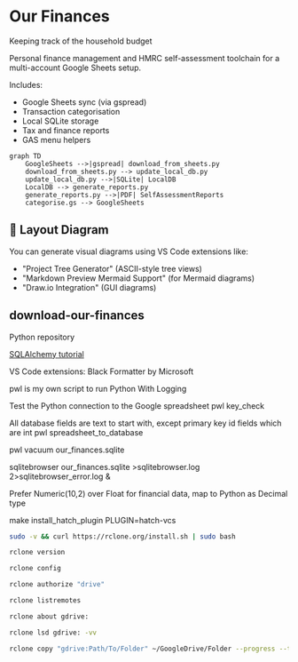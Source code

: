 # Our Finances

Keeping track of the household budget

Personal finance management and HMRC self-assessment toolchain for a multi-account Google Sheets setup.

Includes:

- Google Sheets sync (via gspread)
- Transaction categorisation
- Local SQLite storage
- Tax and finance reports
- GAS menu helpers

```mermaid
graph TD
    GoogleSheets -->|gspread| download_from_sheets.py
    download_from_sheets.py --> update_local_db.py
    update_local_db.py -->|SQLite| LocalDB
    LocalDB --> generate_reports.py
    generate_reports.py -->|PDF| SelfAssessmentReports
    categorise.gs --> GoogleSheets

```

## 🧩 Layout Diagram

You can generate visual diagrams using VS Code extensions like:

- "Project Tree Generator" (ASCII-style tree views)
- "Markdown Preview Mermaid Support" (for Mermaid diagrams)
- "Draw.io Integration" (GUI diagrams)

## download-our-finances

Python repository

[SQLAlchemy tutorial](https://docs.sqlalchemy.org/en/20/tutorial/metadata.html)

VS Code extensions:
Black Formatter by Microsoft

pwl is my own script to run Python With Logging

Test the Python connection to the Google spreadsheet
pwl key_check

All database fields are text to start with, except primary key id fields which are int
pwl spreadsheet_to_database

pwl vacuum our_finances.sqlite

sqlitebrowser our_finances.sqlite >sqlitebrowser.log 2>sqlitebrowser_error.log &

Prefer Numeric(10,2) over Float for financial data, map to Python as Decimal type

make install_hatch_plugin PLUGIN=hatch-vcs

``` bash
sudo -v && curl https://rclone.org/install.sh | sudo bash

rclone version

rclone config

rclone authorize "drive"

rclone listremotes

rclone about gdrive:

rclone lsd gdrive: -vv

rclone copy "gdrive:Path/To/Folder" ~/GoogleDrive/Folder --progress --transfers 8 --checkers 8
```
